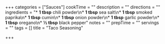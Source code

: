 +++
categories = ["Sauces"]
cookTime = ""
description = ""
directions = ""
ingredients = "* **​1 tbsp** chili powder\n* **1 tbsp** sea salt\n* **1 tbsp** smoked paprika\n* **1 tbsp** cumin\n* **1 tbsp** onion powder\n* **1 tbsp** garlic powder\n* **1 tbsp** oregano\n* **½ tbsp** black pepper"
notes = ""
prepTime = ""
servings = ""
tags = []
title = "Taco Seasoning"

+++
